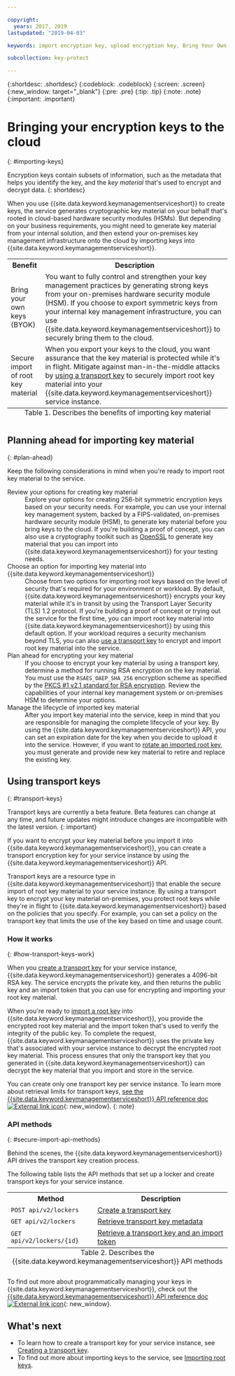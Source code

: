 ```yaml
---

copyright:
  years: 2017, 2019
lastupdated: "2019-04-03"

keywords: import encryption key, upload encryption key, Bring Your Own Key, BYOK, secure import, transport encryption key 

subcollection: key-protect

---
```


{:shortdesc: .shortdesc}
{:codeblock: .codeblock}
{:screen: .screen}
{:new_window: target="_blank"}
{:pre: .pre}
{:tip: .tip}
{:note: .note}
{:important: .important}

# Bringing your encryption keys to the cloud
{: #importing-keys}

Encryption keys contain subsets of information, such as the metadata that helps you identify the key, and the _key material_ that's used to encrypt and decrypt data.
{: shortdesc}

When you use {{site.data.keyword.keymanagementserviceshort}} to create keys, the service generates cryptographic key material on your behalf that's rooted in cloud-based hardware security modules (HSMs). But depending on your business requirements, you might need to generate key material from your internal solution, and then extend your on-premises key management infrastructure onto the cloud by importing keys into {{site.data.keyword.keymanagementserviceshort}}.

<table>
  <th>Benefit</th>
  <th>Description</th>
  <tr>
    <td>Bring your own keys (BYOK) </td>
    <td>You want to fully control and strengthen your key management practices by generating strong keys from your on-premises hardware security module (HSM). If you choose to export symmetric keys from your internal key management infrastructure, you can use {{site.data.keyword.keymanagementserviceshort}} to securely bring them to the cloud.</td>
  </tr>
  <tr>
    <td>Secure import of root key material</td>
    <td>When you export your keys to the cloud, you want assurance that the key material is protected while it's in flight. Mitigate against man-in-the-middle attacks by <a href="#transport-keys">using a transport key</a> to securely import root key material into your {{site.data.keyword.keymanagementserviceshort}} service instance.</td>
  </tr>
  <caption style="caption-side:bottom;">Table 1. Describes the benefits of importing key material</caption>
</table>


## Planning ahead for importing key material
{: #plan-ahead}

Keep the following considerations in mind when you're ready to import root key material to the service.

<dl>
  <dt>Review your options for creating key material</dt>
    <dd>Explore your options for creating 256-bit symmetric encryption keys based on your security needs. For example, you can use your internal key management system, backed by a FIPS-validated, on-premises hardware security module (HSM), to generate key material before you bring keys to the cloud. If you're building a proof of concept, you can also use a cryptography toolkit such as <a href="https://www.openssl.org/" target="_blank">OpenSSL</a> to generate key material that you can import into {{site.data.keyword.keymanagementserviceshort}} for your testing needs.</dd>
  <dt>Choose an option for importing key material into {{site.data.keyword.keymanagementserviceshort}}</dt>
    <dd>Choose from two options for importing root keys based on the level of security that's required for your environment or workload. By default, {{site.data.keyword.keymanagementserviceshort}} encrypts your key material while it's in transit by using the Transport Layer Security (TLS) 1.2 protocol. If you're building a proof of concept or trying out the service for the first time, you can import root key material into {{site.data.keyword.keymanagementserviceshort}} by using this default option. If your workload requires a security mechanism beyond TLS, you can also <a href="#transport-keys">use a transport key</a> to encrypt and import root key material into the service.</dd>
  <dt>Plan ahead for encrypting your key material</dt>
    <dd>If you choose to encrypt your key material by using a transport key, determine a method for running RSA encryption on the key material. You must use the <code>RSAES_OAEP_SHA_256</code> encryption scheme as specified by the <a href="https://tools.ietf.org/html/rfc3447" target="_blank">PKCS #1 v2.1 standard for RSA encryption</a>. Review the capabilities of your internal key management system or on-premises HSM to determine your options.</dd>
  <dt>Manage the lifecycle of imported key material</dt>
    <dd>After you import key material into the service, keep in mind that you are responsible for managing the complete lifecycle of your key. By using the {{site.data.keyword.keymanagementserviceshort}} API, you can set an expiration date for the key when you decide to upload it into the service. However, if you want to <a href="/docs/services/key-protect?topic=key-protect-rotate-keys">rotate an imported root key</a>, you must generate and provide new key material to retire and replace the existing key. </dd>
</dl>

## Using transport keys
{: #transport-keys}

Transport keys are currently a beta feature. Beta features can change at any time, and future updates might introduce changes are incompatible with the latest version.
{: important}

If you want to encrypt your key material before you import it into {{site.data.keyword.keymanagementserviceshort}}, you can create a transport encryption key for your service instance by using the {{site.data.keyword.keymanagementserviceshort}} API. 

Transport keys are a resource type in {{site.data.keyword.keymanagementserviceshort}} that enable the secure import of root key material to your service instance. By using a transport key to encrypt your key material on-premises, you protect root keys while they're in flight to {{site.data.keyword.keymanagementserviceshort}} based on the policies that you specify. For example, you can set a policy on the transport key that limits the use of the key based on time and usage count.

### How it works
{: #how-transport-keys-work}

When you [create a transport key](/docs/services/key-protect?topic=key-protect-create-transport-keys) for your service instance, {{site.data.keyword.keymanagementserviceshort}} generates a 4096-bit RSA key. The service encrypts the private key, and then returns the public key and an import token that you can use for encrypting and importing your root key material. 

When you're ready to [import a root key](/docs/services/key-protect?topic=key-protect-import-root-keys#import-root-key-api) into {{site.data.keyword.keymanagementserviceshort}}, you provide the encrypted root key material and the import token that's used to verify the integrity of the public key. To complete the request, {{site.data.keyword.keymanagementserviceshort}} uses the private key that's associated with your service instance to decrypt the encrypted root key material. This process ensures that only the transport key that you generated in {{site.data.keyword.keymanagementserviceshort}} can decrypt the key material that you import and store in the service.

You can create only one transport key per service instance. To learn more about retrieval limits for transport keys, [see the {{site.data.keyword.keymanagementserviceshort}} API reference doc ![External link icon](../../../icons/launch-glyph.svg "External link icon")](https://{DomainName}/apidocs/key-protect){: new_window}.
{: note} 

### API methods
{: #secure-import-api-methods}

Behind the scenes, the {{site.data.keyword.keymanagementserviceshort}} API drives the transport key creation process.  

The following table lists the API methods that set up a locker and create transport keys for your service instance.

<table>
  <tr>
    <th>Method</th>
    <th>Description</th>
  </tr>
  <tr>
    <td><code>POST api/v2/lockers</code></td>
    <td><a href="/docs/services/key-protect?topic=key-protect-create-transport-keys">Create a transport key</a></td>
  </tr>
  <tr>
    <td><code>GET api/v2/lockers</code></td>
    <td><a href="/docs/services/key-protect?topic=key-protect-create-transport-keys">Retrieve transport key metadata</a></td>
  </tr>
  <tr>
    <td><code>GET api/v2/lockers/{id}</code></td>
    <td><a href="/docs/services/key-protect?topic=key-protect-import-root-keys">Retrieve a transport key and an import token</a></td>
  </tr>
  <caption style="caption-side:bottom;">Table 2. Describes the {{site.data.keyword.keymanagementserviceshort}} API methods</caption>
</table>

To find out more about programmatically managing your keys in {{site.data.keyword.keymanagementserviceshort}}, check out the [{{site.data.keyword.keymanagementserviceshort}} API reference doc ![External link icon](../../../icons/launch-glyph.svg "External link icon")](https://{DomainName}/apidocs/key-protect){: new_window}.

## What's next

- To learn how to create a transport key for your service instance, see [Creating a transport key](/docs/services/key-protect?topic=key-protect-create-transport-keys).
- To find out more about importing keys to the service, see [Importing root keys](/docs/services/key-protect?topic=key-protect-import-root-keys). 